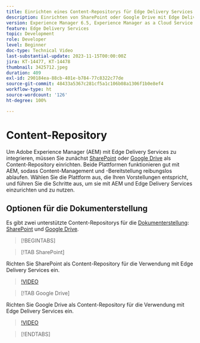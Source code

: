 ```yaml
---
title: Einrichten eines Content-Repositorys für Edge Delivery Services
description: Einrichten von SharePoint oder Google Drive mit Edge Delivery Services
version: Experience Manager 6.5, Experience Manager as a Cloud Service
feature: Edge Delivery Services
topic: Development
role: Developer
level: Beginner
doc-type: Technical Video
last-substantial-update: 2023-11-15T00:00:00Z
jira: KT-14477, KT-14478
thumbnail: 3425712.jpeg
duration: 409
exl-id: 290184ea-88cb-401e-b784-77c8322c77de
source-git-commit: 48433a5367c281cf5a1c106b08a1306f1b0e8ef4
workflow-type: ht
source-wordcount: '126'
ht-degree: 100%

---
```


# Content-Repository

Um Adobe Experience Manager (AEM) mit Edge Delivery Services zu integrieren, müssen Sie zunächst [SharePoint](#sharepoint) oder [Google Drive](#google-drive) als Content-Repository einrichten. Beide Plattformen funktionieren gut mit AEM, sodass Content-Management und -Bereitstellung reibungslos ablaufen. Wählen Sie die Plattform aus, die Ihren Vorstellungen entspricht, und führen Sie die Schritte aus, um sie mit AEM und Edge Delivery Services einzurichten und zu nutzen.

## Optionen für die Dokumenterstellung

Es gibt zwei unterstützte Content-Repositorys für die [Dokumenterstellung](../../document-authoring/set-up.md): [SharePoint](#sharepoint) und [Google Drive](#google-drive).

>[!BEGINTABS]

>[!TAB SharePoint]

Richten Sie SharePoint als Content-Repository für die Verwendung mit Edge Delivery Services ein.

>[!VIDEO](https://video.tv.adobe.com/v/3425712/?learn=on)

>[!TAB Google Drive]

Richten Sie Google Drive als Content-Repository für die Verwendung mit Edge Delivery Services ein.

>[!VIDEO](https://video.tv.adobe.com/v/3425711/?learn=on)

>[!ENDTABS]
